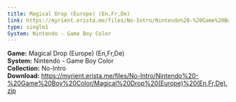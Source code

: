 ```yaml
---
title: Magical Drop (Europe) (En,Fr,De)
link: https://myrient.erista.me/files/No-Intro/Nintendo%20-%20Game%20Boy%20Color/Magical%20Drop%20(Europe)%20(En,Fr,De).zip
type: single1
System: Nintendo - Game Boy Color
---
```

<b>Game:</b> Magical Drop (Europe) (En,Fr,De)<br>
<b>System:</b> Nintendo - Game Boy Color<br>
<b>Collection:</b> No-Intro<br>
<b>Download:</b> https://myrient.erista.me/files/No-Intro/Nintendo%20-%20Game%20Boy%20Color/Magical%20Drop%20(Europe)%20(En,Fr,De).zip